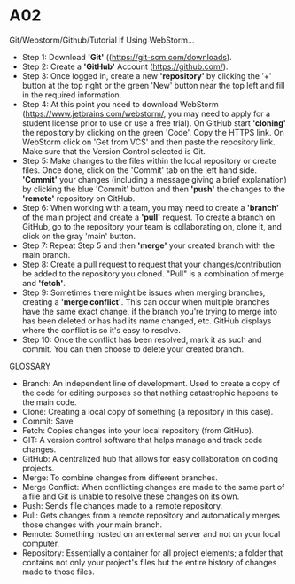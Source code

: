 # A02
Git/Webstorm/Github/Tutorial
If Using WebStorm...
* Step 1: Download **'Git'** ((https://git-scm.com/downloads). 
* Step 2: Create a **'GitHub'** Account (https://github.com/).
* Step 3: Once logged in, create a new **'repository'** by clicking the '+' button at the top right or the green 'New' button near the top left and fill in the required information. 
* Step 4: At this point you need to download WebStorm (https://www.jetbrains.com/webstorm/, you may need to apply for a student license prior to use or use a free trial). On GitHub start **'cloning'** the repository by clicking on the green 'Code'. Copy the HTTPS link. On WebStorm click on 'Get from VCS' and then paste the repository link. Make sure that the Version Control selected is Git. 
* Step 5: Make changes to the files within the local repository or create files. Once done, click on the 'Commit' tab on the left hand side. **'Commit'** your changes (including a message giving a brief explanation) by clicking the blue 'Commit' button and then **'push'** the changes to the **'remote'** repository on GitHub.  
* Step 6: When working with a team, you may need to create a **'branch'** of the main project and create a **'pull'** request. To create a branch on GitHub, go to the repository your team is collaborating on, clone it, and click on the gray 'main' button. 
* Step 7: Repeat Step 5 and then **'merge'** your created branch with the main branch. 
* Step 8: Create a pull request to request that your changes/contribution be added to the repository you cloned. "Pull" is a combination of merge and **'fetch'**. 
* Step 9: Sometimes there might be issues when merging branches, creating a **'merge conflict'**. This can occur when multiple branches have the same exact change, if the branch you're trying to merge into has been deleted or has had its name changed, etc. GitHub displays where the conflict is so it's easy to resolve. 
* Step 10: Once the conflict has been resolved, mark it as such and commit. You can then choose to delete your created branch. 

GLOSSARY
* Branch: An independent line of development. Used to create a copy of the code for editing purposes so that nothing catastrophic happens to the main code. 
* Clone: Creating a local copy of something (a repository in this case).
* Commit: Save
* Fetch: Copies changes into your local repository (from GitHub).
* GIT: A version control software that helps manage and track code changes. 
* GitHub: A centralized hub that allows for easy collaboration on coding projects. 
* Merge: To combine changes from different branches. 
* Merge Conflict: When conflicting changes are made to the same part of a file and Git is unable to resolve these changes on its own. 
* Push: Sends file changes made to a remote repository. 
* Pull: Gets changes from a remote repository and automatically merges those changes with your main branch. 
* Remote: Something hosted on an external server and not on your local computer. 
* Repository: Essentially a container for all project elements; a folder that contains not only your project's files but the entire history of changes made to those files. 




